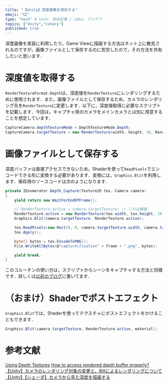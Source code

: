 ```yaml
---
title: "【Unity】深度画像を保存する"
emoji: "🎞"
type: "tech" # tech: 技術記事 / idea: アイデア
topics: ["Unity","csharp"]
published: true
---
```


深度画像を実装に利用したり，Game Viewに描画する方法はネット上に散見されるのですが，画像ファイルとして保存するのに苦労したので，その方法を共有したいと思います．


# 深度値を取得する
`RenderTextureFormat.Depth`は，深度値を`RenderTexture`にレンダリングするために使用されます．また，画像ファイルとして保存するため，カメラのレンダリング先を`RenderTexture`に変更します．以下に，深度値取得に必要なスクリプトを記載します．今回は，キャプチャ用のカメラをメインカメラとは別に用意することを想定しています．
```cs
CaptureCamera.depthTextureMode = DepthTextureMode.Depth;
CaptureCamera.targetTexture = new RenderTexture(width, height, 16, RenderTextureFormat.Depth);
```


# 画像ファイルとして保存する
深度バッファは直接アクセスできないため，Shaderを使って`ReadPixels`でエンコードできる形に変換する必要があります．変換には，`Graphics.Blit`を利用します．保存用のソースコードは次のようになります．

```cs
private IEnumerator Depth_Capture(Texture2D tex, Camera camera)
{
    yield return new WaitForEndOfFrame();

    // RenderTexture.active = camera.targetTexture; // これは無理
    RenderTexture.active = new RenderTexture(tex.width, tex.height, 16);
    Graphics.Blit(camera.targetTexture, RenderTexture.active);

    tex.ReadPixels(new Rect(0, 0, camera.targetTexture.width, camera.targetTexture.height), 0, 0);
    tex.Apply();

    byte[] bytes = tex.EncodeToPNG();
    File.WriteAllBytes(@"capture\fixation" + frame + ".png", bytes);

    yield break;
}
```
このコルーチンの使い方は，スクリプトからシーンをキャプチャする方法と同様です．詳しくは[以前のブログ](https://zenn.dev/ryuryu/articles/20210730-vr-capture)に書いてます．

# （おまけ）Shaderでポストエフェクト

`Graphics.Blit`では，Shaderを使ってテクスチャにポストエフェクトをかけることもできます．
```cs
Graphics.Blit(camera.targetTexture, RenderTexture.active, material);
```






# 参考文献
[Using Depth Textures](http://www.cis.sojo-u.ac.jp/~izumi/Unity_Documentation_jp/Documentation/Components/SL-DepthTextures.html)
[How to access rendered depth buffer properly?](https://forum.unity.com/threads/how-to-access-rendered-depth-buffer-properly.158237/)
[【Unity】カメラのレンダリング対象の変更と、Blitによるレンダリングについて](https://light11.hatenadiary.com/entry/2018/04/05/195745)
[【Unity】【シェーダ】カメラから見た深度を描画する](https://light11.hatenadiary.com/entry/2018/05/08/012149)
